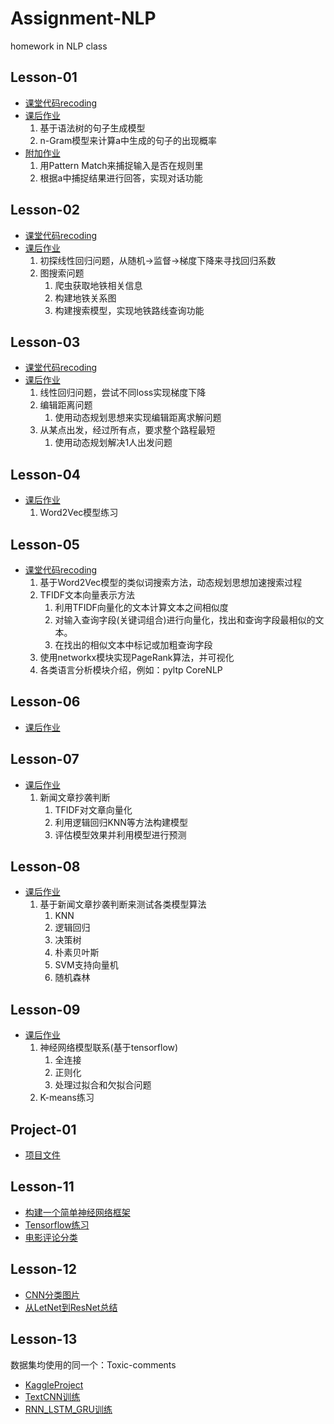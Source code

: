 # Assignment-NLP
homework in NLP class
## Lesson-01
- [课堂代码recoding](https://github.com/HaiBlueSea/Assignment-NLP/blob/master/lesson-01/lesson-01.ipynb)
- [课后作业](https://github.com/HaiBlueSea/Assignment-NLP/blob/master/lesson-01/Homework-01.ipynb)
  1. 基于语法树的句子生成模型
  2. n-Gram模型来计算a中生成的句子的出现概率
- [附加作业](https://github.com/HaiBlueSea/Assignment-NLP/blob/master/lesson-01/Homework-01-optional-pattern-match.ipynb)
  1. 用Pattern Match来捕捉输入是否在规则里
  2. 根据a中捕捉结果进行回答，实现对话功能

## Lesson-02
- [课堂代码recoding](https://github.com/HaiBlueSea/Assignment-NLP/blob/master/lesson-02/lesson-02.ipynb)
- [课后作业](https://github.com/HaiBlueSea/Assignment-NLP/blob/master/lesson-02/Homework-02.ipynb)
  1. 初探线性回归问题，从随机->监督->梯度下降来寻找回归系数
  2. 图搜索问题
     1. 爬虫获取地铁相关信息
     2. 构建地铁关系图
     3. 构建搜索模型，实现地铁路线查询功能

## Lesson-03

- [课堂代码recoding](https://github.com/HaiBlueSea/Assignment-NLP/tree/master/lesson-03/lesson-03-Decorator-and-Dynamic-Programming.ipynb)
- [课后作业](https://github.com/HaiBlueSea/Assignment-NLP/tree/master/lesson-03/Homework-03.ipynb)
  1. 线性回归问题，尝试不同loss实现梯度下降
  2. 编辑距离问题
     1. 使用动态规划思想来实现编辑距离求解问题
  3. 从某点出发，经过所有点，要求整个路程最短
     1. 使用动态规划解决1人出发问题

## Lesson-04

- [课后作业](https://github.com/HaiBlueSea/Assignment-NLP/tree/master/lesson-04/Homework-04.ipynb)
  1. Word2Vec模型练习

## Lesson-05

- [课堂代码recoding](https://github.com/HaiBlueSea/Assignment-NLP/tree/master/lesson-05/lesson-05.ipynb)
  1. 基于Word2Vec模型的类似词搜索方法，动态规划思想加速搜索过程
  2. TFIDF文本向量表示方法
     1. 利用TFIDF向量化的文本计算文本之间相似度
     2. 对输入查询字段(关键词组合)进行向量化，找出和查询字段最相似的文本。
     3. 在找出的相似文本中标记或加粗查询字段
  3. 使用networkx模块实现PageRank算法，并可视化
  4. 各类语言分析模块介绍，例如：pyltp CoreNLP

## Lesson-06

- [课后作业](https://github.com/HaiBlueSea/Assignment-NLP/tree/master/lesson-06/Homework-06.ipynb)

## Lesson-07

- [课后作业](https://github.com/HaiBlueSea/Assignment-NLP/tree/master/lesson-07/Homework-07.ipynb)
  1. 新闻文章抄袭判断
     1. TFIDF对文章向量化
     2. 利用逻辑回归KNN等方法构建模型
     3. 评估模型效果并利用模型进行预测

## Lesson-08

- [课后作业](https://github.com/HaiBlueSea/Assignment-NLP/tree/master/lesson-08/Homework-08.ipynb)
  1. 基于新闻文章抄袭判断来测试各类模型算法
     1. KNN
     2. 逻辑回归
     3. 决策树
     4. 朴素贝叶斯
     5. SVM支持向量机
     6. 随机森林

## Lesson-09

- [课后作业](https://github.com/HaiBlueSea/Assignment-NLP/tree/master/lesson-09)
  1. 神经网络模型联系(基于tensorflow)
     1. 全连接
     2. 正则化
     3. 处理过拟合和欠拟合问题
  2. K-means练习

## Project-01

- [项目文件](https://github.com/HaiBlueSea/MyProjectOrigin/tree/master/NewExtraction_01)

## Lesson-11

- [构建一个简单神经网络框架](./lesson-10/Homework-10-build-neural-networks.ipynb)
- [Tensorflow练习](./lesson-10/Homewok-10-Tensorflow-Practice.ipynb)
- [电影评论分类](./lesson-10/Homework-Comments-Classify-01.ipynb)

## Lesson-12

- [CNN分类图片](./lesson-12/Homework-cnn.ipynb)
- [从LetNet到ResNet总结](./lesson-12/LetNet-ResNet.ipynb)

## Lesson-13

数据集均使用的同一个：Toxic-comments

- [KaggleProject](./leeson-13/GRU+Bidirectional.ipynb)
- [TextCNN训练](./lesson-13/TextCnn.ipynb)
- [RNN_LSTM_GRU训练](./lesson-13/Text_RNN.ipynb)

